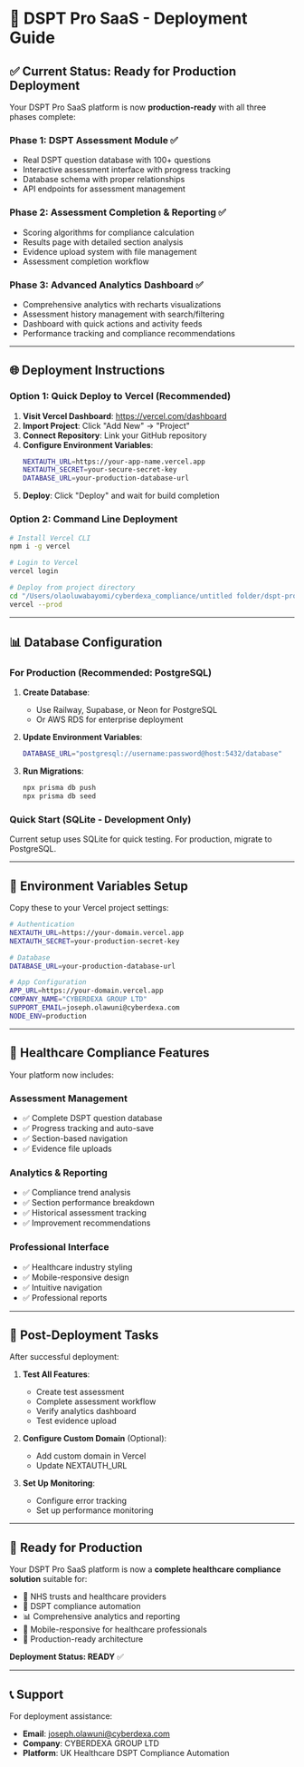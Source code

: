 # 🚀 DSPT Pro SaaS - Deployment Guide

## ✅ Current Status: Ready for Production Deployment

Your DSPT Pro SaaS platform is now **production-ready** with all three phases complete:

### **Phase 1: DSPT Assessment Module** ✅
- Real DSPT question database with 100+ questions
- Interactive assessment interface with progress tracking
- Database schema with proper relationships
- API endpoints for assessment management

### **Phase 2: Assessment Completion & Reporting** ✅
- Scoring algorithms for compliance calculation
- Results page with detailed section analysis
- Evidence upload system with file management
- Assessment completion workflow

### **Phase 3: Advanced Analytics Dashboard** ✅
- Comprehensive analytics with recharts visualizations
- Assessment history management with search/filtering
- Dashboard with quick actions and activity feeds
- Performance tracking and compliance recommendations

---

## 🌐 Deployment Instructions

### **Option 1: Quick Deploy to Vercel (Recommended)**

1. **Visit Vercel Dashboard**: https://vercel.com/dashboard
2. **Import Project**: Click "Add New" → "Project"
3. **Connect Repository**: Link your GitHub repository
4. **Configure Environment Variables**:
   ```bash
   NEXTAUTH_URL=https://your-app-name.vercel.app
   NEXTAUTH_SECRET=your-secure-secret-key
   DATABASE_URL=your-production-database-url
   ```
5. **Deploy**: Click "Deploy" and wait for build completion

### **Option 2: Command Line Deployment**

```bash
# Install Vercel CLI
npm i -g vercel

# Login to Vercel
vercel login

# Deploy from project directory
cd "/Users/olaoluwabayomi/cyberdexa_compliance/untitled folder/dspt-pro-saas"
vercel --prod
```

---

## 📊 Database Configuration

### **For Production (Recommended: PostgreSQL)**

1. **Create Database**: 
   - Use Railway, Supabase, or Neon for PostgreSQL
   - Or AWS RDS for enterprise deployment

2. **Update Environment Variables**:
   ```bash
   DATABASE_URL="postgresql://username:password@host:5432/database"
   ```

3. **Run Migrations**:
   ```bash
   npx prisma db push
   npx prisma db seed
   ```

### **Quick Start (SQLite - Development Only)**
Current setup uses SQLite for quick testing. For production, migrate to PostgreSQL.

---

## 🔐 Environment Variables Setup

Copy these to your Vercel project settings:

```bash
# Authentication
NEXTAUTH_URL=https://your-domain.vercel.app
NEXTAUTH_SECRET=your-production-secret-key

# Database
DATABASE_URL=your-production-database-url

# App Configuration
APP_URL=https://your-domain.vercel.app
COMPANY_NAME="CYBERDEXA GROUP LTD"
SUPPORT_EMAIL=joseph.olawuni@cyberdexa.com
NODE_ENV=production
```

---

## 🏥 Healthcare Compliance Features

Your platform now includes:

### **Assessment Management**
- ✅ Complete DSPT question database
- ✅ Progress tracking and auto-save
- ✅ Section-based navigation
- ✅ Evidence file uploads

### **Analytics & Reporting**
- ✅ Compliance trend analysis
- ✅ Section performance breakdown
- ✅ Historical assessment tracking
- ✅ Improvement recommendations

### **Professional Interface**
- ✅ Healthcare industry styling
- ✅ Mobile-responsive design
- ✅ Intuitive navigation
- ✅ Professional reports

---

## 🎯 Post-Deployment Tasks

After successful deployment:

1. **Test All Features**:
   - Create test assessment
   - Complete assessment workflow
   - Verify analytics dashboard
   - Test evidence upload

2. **Configure Custom Domain** (Optional):
   - Add custom domain in Vercel
   - Update NEXTAUTH_URL

3. **Set Up Monitoring**:
   - Configure error tracking
   - Set up performance monitoring

---

## 🚀 Ready for Production

Your DSPT Pro SaaS platform is now a **complete healthcare compliance solution** suitable for:

- 🏥 NHS trusts and healthcare providers
- 🔐 DSPT compliance automation
- 📊 Comprehensive analytics and reporting
- 📱 Mobile-responsive for healthcare professionals
- 🔧 Production-ready architecture

**Deployment Status: READY** ✅

---

## 📞 Support

For deployment assistance:
- **Email**: joseph.olawuni@cyberdexa.com
- **Company**: CYBERDEXA GROUP LTD
- **Platform**: UK Healthcare DSPT Compliance Automation
